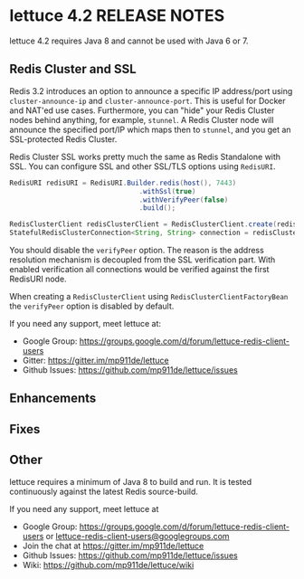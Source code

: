 lettuce 4.2 RELEASE NOTES
=========================

lettuce 4.2 requires Java 8 and cannot be used with Java 6 or 7.

Redis Cluster and SSL
---------------------
Redis 3.2 introduces an option to announce a specific IP address/port using `cluster-announce-ip` and
`cluster-announce-port`. This is useful for Docker and NAT'ed use cases. Furthermore, you can "hide" your Redis
Cluster nodes behind anything, for example, `stunnel`. A Redis Cluster node will announce the specified port/IP
which maps then to `stunnel`, and you get an SSL-protected Redis Cluster.

Redis Cluster SSL works pretty much the same as Redis Standalone with SSL. You can configure SSL and
other SSL/TLS options using `RedisURI`.

```java
RedisURI redisURI = RedisURI.Builder.redis(host(), 7443)
                                .withSsl(true)
                                .withVerifyPeer(false)
                                .build();

RedisClusterClient redisClusterClient = RedisClusterClient.create(redisURI);
StatefulRedisClusterConnection<String, String> connection = redisClusterClient.connect();
```

You should disable the `verifyPeer` option. The reason is the address resolution mechanism is decoupled from the SSL
verification part. With enabled verification all connections would be verified against the first RedisURI node.

When creating a `RedisClusterClient` using `RedisClusterClientFactoryBean` the `verifyPeer` option is disabled by default.


If you need any support, meet lettuce at:

* Google Group: https://groups.google.com/d/forum/lettuce-redis-client-users
* Gitter: https://gitter.im/mp911de/lettuce
* Github Issues: https://github.com/mp911de/lettuce/issues


Enhancements
------------

Fixes
-----

Other
------

lettuce requires a minimum of Java 8 to build and run. It is tested continuously against the latest Redis source-build.

If you need any support, meet lettuce at

* Google Group: https://groups.google.com/d/forum/lettuce-redis-client-users
                or lettuce-redis-client-users@googlegroups.com
* Join the chat at https://gitter.im/mp911de/lettuce
* Github Issues: https://github.com/mp911de/lettuce/issues
* Wiki: https://github.com/mp911de/lettuce/wiki
